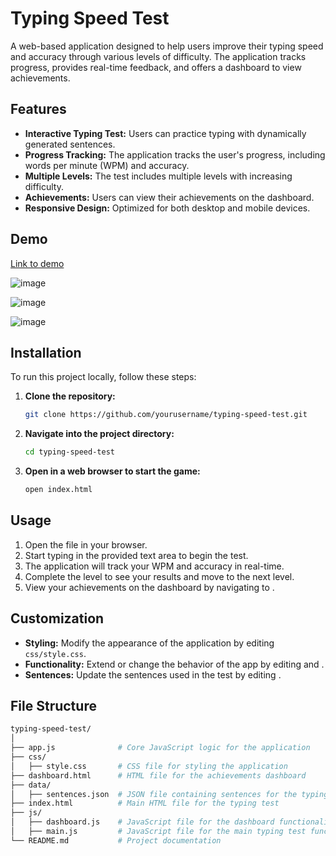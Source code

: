# Typing Speed Test

A web-based application designed to help users improve their typing speed and accuracy through various levels of difficulty. The application tracks progress, provides real-time feedback, and offers a dashboard to view achievements.

## Features

- **Interactive Typing Test:** Users can practice typing with dynamically generated sentences.
- **Progress Tracking:** The application tracks the user's progress, including words per minute (WPM) and accuracy.
- **Multiple Levels:** The test includes multiple levels with increasing difficulty.
- **Achievements:** Users can view their achievements on the dashboard.
- **Responsive Design:** Optimized for both desktop and mobile devices.

## Demo

[Link to demo](https://dzc2s7.csb.app/dashboard.html)

![image](https://github.com/user-attachments/assets/d22d4bd4-4bf6-4878-93ba-1ce2e56ffbc7)

![image](https://github.com/user-attachments/assets/61dd7115-e73d-453d-ab21-b1ed77b5a852)

![image](https://github.com/user-attachments/assets/019d6cab-20d9-4d83-8d73-efab38ff47e9)

## Installation

To run this project locally, follow these steps:

1. **Clone the repository:**
    ```bash
    git clone https://github.com/yourusername/typing-speed-test.git
    ```

2. **Navigate into the project directory:**
    ```bash
    cd typing-speed-test
    ```

3. **Open  in a web browser to start the game:**
    ```bash
    open index.html
    ```

## Usage

1. Open the  file in your browser.
2. Start typing in the provided text area to begin the test.
3. The application will track your WPM and accuracy in real-time.
4. Complete the level to see your results and move to the next level.
5. View your achievements on the dashboard by navigating to .

## Customization

- **Styling:** Modify the appearance of the application by editing `css/style.css`.
- **Functionality:** Extend or change the behavior of the app by editing  and .
- **Sentences:** Update the sentences used in the test by editing .

## File Structure

```bash
typing-speed-test/
│
├── app.js              # Core JavaScript logic for the application
├── css/
│   ├── style.css       # CSS file for styling the application
├── dashboard.html      # HTML file for the achievements dashboard
├── data/
│   ├── sentences.json  # JSON file containing sentences for the typing test
├── index.html          # Main HTML file for the typing test
├── js/
│   ├── dashboard.js    # JavaScript file for the dashboard functionality
│   ├── main.js         # JavaScript file for the main typing test functionality
└── README.md           # Project documentation
